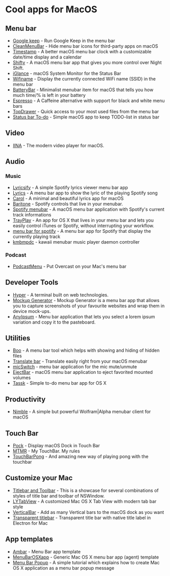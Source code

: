 # Cool apps for MacOS

## Menu bar
- [Google keep](https://github.com/tmcinerney/keep) - Run Google Keep in the menu bar
- [CleanMenuBar](https://trav.sh/keep/) - Hide menu bar icons for third-party apps on macOS
- [Timestamp](https://mzdr.github.io/timestamp/) - A better macOS menu bar clock with a customizable date/time display and a calendar
- [Shifty](https://shifty.natethompson.io/en/) - A macOS menu bar app that gives you more control over Night Shift.
- [iGlance](https://github.com/Moneypulation/iGlance) - macOS System Monitor for the Status Bar
- [Wifiname](https://github.com/clarkio/macos-wifiname) - Display the currently connected WiFi name (SSID) in the menu bar
- [BatteryBar](https://github.com/blandinw/batterybar) - Minimalist menubar item for macOS that tells you how much time/% is left in your battery
- [Espresso](https://github.com/raphaelhanneken/espresso) - A Caffeine alternative with support for black and white menu bars
- [TopDrawer](https://github.com/SteveBarnegren/TopDrawer) - Quick access to your most used files from the menu bar
- [Status bar To-do](https://github.com/Onix-Systems/osx-status-bar-todo) - Simple macOS app to keep TODO-list in status bar
## Video
- [IINA](https://lhc70000.github.io/iina/) - The modern video player for macOS.

## Audio
### Music
- [Lyricsify](https://github.com/mamal72/lyricsify-mac) - A simple Spotify lyrics viewer menu bar app
- [Lyrics](https://github.com/onmyway133/Lyrics) -  A menu bar app to show the lyric of the playing Spotify song
- [Carol](https://github.com/AnaghSharma/Carol) - A minimal and beautiful lyrics app for macOS
- [Baritone](https://tma02.github.io/baritone/) - Spotify controls that live in your menubar.
- [Spotify menubar](https://github.com/AurelTyson/spotify-menubar) - A macOS menu bar application with Spotify's current track informations
- [TrayPlay](https://mborgerson.com/trayplay/) - An app for OS X that lives in your menu bar and lets you easily control iTunes or Spotify, without interrupting your workflow.
- [menu bar for spotify](https://github.com/laaksomavrick/menu-bar-for-spotify) - A menu bar app for Spotify that display the currently playing track
- [kmbmpdc](https://kmbmpdc.perala.me/) - kawaii menubar music player daemon controller

### Podcast
- [PodcastMenu](https://github.com/insidegui/PodcastMenu) - Put Overcast on your Mac's menu bar

## Developer Tools
- [Hyper](https://hyper.is/) - A terminal built on web technologies.
- [Mockup Generator](https://github.com/andypotts/mockup-generator) - Mockup Generator is a menu bar app that allows you to capture screenshots of your favourite websites and wrap them in device mock-ups.
- [AnyIpsum](https://github.com/jlowgren/AnyIpsum) - Menu bar application that lets you select a lorem ipsum variation and copy it to the pasteboard.

## Utilities
- [Boo](https://github.com/dimovskidamjan/Boo) - A menu bar tool which helps with showing and hiding of hidden files
- [Translate bar](https://github.com/artbobrov/Translate-Bar) - Translate easily right from your macOS menubar
- [micSwitch](https://github.com/dstd/micSwitch) - menu bar application for the mic mute/unmute
- [EjectBar](https://github.com/bradleybernard/EjectBar) - macOS menu bar application to eject favorited mounted volumes
- [Tassk](https://github.com/furkanhatipoglu/tassk) - Simple to-do menu bar app for OS X

## Productivity
- [Nimble](http://maybulb.com/nimble/) - A simple but powerful Wolfram|Alpha menubar client for macOS
## Touch Bar
- [Pock](http://pock.pigigaldi.com/) - Display macOS Dock in Touch Bar
- [MTMR](https://github.com/Toxblh/MTMR) - My TouchBar. My rules
- [TouchBarPong](https://github.com/ferdinandl007/TouchBarPong) - And amazing new way of playing pong with the touchbar

## Customize your Mac
- [Titlebar and Toolbar](https://github.com/robin/TitlebarAndToolbar) - This is a showcase for several combinations of styles of title bar and toolbar of NSWindow.
- [LYTabView](https://github.com/robin/LYTabView) - A customized Mac OS X Tab View with modern tab bar style
- [VerticalBar](https://github.com/afallon02/VerticalBar) - Add as many Vertical bars to the macOS dock as you want
- [Transparent titlebar](https://github.com/seanchas116/transparent-titlebar) - Transparent title bar with native title label in Electron for Mac


## App templates
- [Ambar](https://github.com/AnaghSharma/Ambar) -  Menu Bar app template
- [MenuBarOSXapp](https://github.com/albertobeta/MenuBarOSXapp) - Generic Mac OS X menu bar app (agent) template
- [Menu Bar Popup](https://github.com/maximbilan/Mac-OS-X-App-Menu-Bar-Popup) - 
A simple tutorial which explains how to create Mac OS X application as a menu bar popup message


